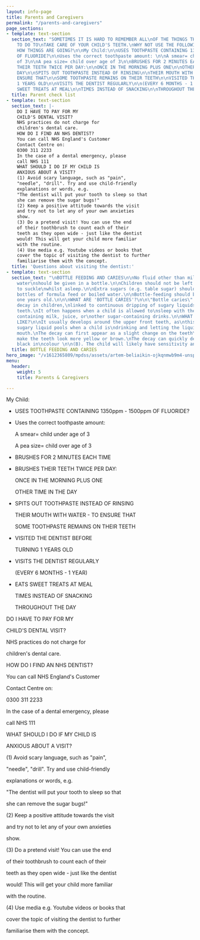 ```yaml
---
layout: info-page
title: Parents and Caregivers
permalink: "/parents-and-caregivers"
page_sections:
- template: text-section
  section_text: "SOMETIMES IT IS HARD TO REMEMBER ALL\nOF THE THINGS THAT YOU NEED
    TO DO TO\nTAKE CARE OF YOUR CHILD'S TEETH.\nWHY NOT USE THE FOLLOWING LIST TO\nCHECK
    HOW THINGS ARE GOING?\n\nMy Child:\n\nUSES TOOTHPASTE CONTAINING 1350ppm - 1500ppm
    OF FLUORIDE?\n\nUses the correct toothpaste amount: \n\nA smear= child under age
    of 3\n\nA pea size= child over age of 3\n\nBRUSHES FOR 2 MINUTES EACH TIME\n\nBRUSHES
    THEIR TEETH TWICE PER DAY:\n\nONCE IN THE MORNING PLUS ONE\n\nOTHER TIME IN THE
    DAY\n\nSPITS OUT TOOTHPASTE INSTEAD OF RINSING\n\nTHEIR MOUTH WITH WATER - TO
    ENSURE THAT\n\nSOME TOOTHPASTE REMAINS ON THEIR TEETH\n\nVISITED THE DENTIST BEFORE\n\nTURNING
    1 YEARS OLD\n\nVISITS THE DENTIST REGULARLY\n\n(EVERY 6 MONTHS - 1 YEAR)\n\nEATS
    SWEET TREATS AT MEAL\n\nTIMES INSTEAD OF SNACKING\n\nTHROUGHOUT THE DAY\n\n"
  title: Parent check list
- template: text-section
  section_text: |-
    DO I HAVE TO PAY FOR MY
    CHILD'S DENTAL VISIT?
    NHS practices do not charge for
    children's dental care.
    HOW DO I FIND AN NHS DENTIST?
    You can call NHS England's Customer
    Contact Centre on:
    0300 311 2233
    In the case of a dental emergency, please
    call NHS 111
    WHAT SHOULD I DO IF MY CHILD IS
    ANXIOUS ABOUT A VISIT?
    (1) Avoid scary language, such as "pain",
    "needle", "drill". Try and use child-friendly
    explanations or words, e.g.
    "The dentist will put your tooth to sleep so that
    she can remove the sugar bugs!"
    (2) Keep a positive attitude towards the visit
    and try not to let any of your own anxieties
    show.
    (3) Do a pretend visit! You can use the end
    of their toothbrush to count each of their
    teeth as they open wide - just like the dentist
    would! This will get your child more familiar
    with the routine.
    (4) Use media e.g. Youtube videos or books that
    cover the topic of visiting the dentist to further
    familiarise them with the concept.
  title: 'Questions about visiting the dentist:'
- template: text-section
  section_text: "\nBOTTLE FEEDING AND CARIES\n\nNo fluid other than milk or cool boiled
    water\nshould be given in a bottle.\n\nChildren should not be left with a bottle
    to suckle\nwhilst asleep.\n\nExtra sugars (e.g. table sugar) should not be added\nto
    bottles of formula feed or boiled water.\n\nBottle-feeding should be discouraged\nfrom
    one years old.\n\n\nWHAT ARE 'BOTTLE CARIES'?\n\n\"Bottle caries\" describes tooth
    decay in children,\nlinked to continuous dripping of sugary liquids\nonto the
    teeth.\nIt often happens when a child is allowed to\nsleep with their bottles
    containing milk, juice, or\nother sugar-containing drinks.\n\nWHAT DOES IT LOOK
    LIKE?\n\nIt usually develops around the upper front teeth, as\nthis is where the
    sugary liquid pools when a child is\ndrinking and letting the liquid sit in their
    mouth.\nThe decay can first appear as a slight change on the teeth\n(A). It can
    make the teeth look more yellow or brown.\nThe decay can quickly develop and appear
    black in\ncolour \n\n(B). The child will likely have sensitivity and pain.\n\n"
  title: BOTTLE FEEDING AND CARIES
hero_image: "/v1612365809/mpdss/assets/artem-beliaikin-ojkqnmwb9m4-unsplash.jpg"
menu:
  header:
    weight: 5
    title: Parents & Caregivers

---
```

My Child:

* USES TOOTHPASTE CONTAINING 1350ppm - 1500ppm OF FLUORIDE?
* Uses the correct toothpaste amount: 

  A smear= child under age of 3

  A pea size= child over age of 3
* BRUSHES FOR 2 MINUTES EACH TIME
* BRUSHES THEIR TEETH TWICE PER DAY:

  ONCE IN THE MORNING PLUS ONE

  OTHER TIME IN THE DAY
* SPITS OUT TOOTHPASTE INSTEAD OF RINSING

  THEIR MOUTH WITH WATER - TO ENSURE THAT

  SOME TOOTHPASTE REMAINS ON THEIR TEETH
* VISITED THE DENTIST BEFORE

  TURNING 1 YEARS OLD
* VISITS THE DENTIST REGULARLY

  (EVERY 6 MONTHS - 1 YEAR)
* EATS SWEET TREATS AT MEAL

  TIMES INSTEAD OF SNACKING

  THROUGHOUT THE DAY

DO I HAVE TO PAY FOR MY

CHILD'S DENTAL VISIT?

NHS practices do not charge for

children's dental care.

HOW DO I FIND AN NHS DENTIST?

You can call NHS England's Customer

Contact Centre on:

0300 311 2233

In the case of a dental emergency, please

call NHS 111

WHAT SHOULD I DO IF MY CHILD IS

ANXIOUS ABOUT A VISIT?

(1) Avoid scary language, such as "pain",

"needle", "drill". Try and use child-friendly

explanations or words, e.g.

"The dentist will put your tooth to sleep so that

she can remove the sugar bugs!"

(2) Keep a positive attitude towards the visit

and try not to let any of your own anxieties

show.

(3) Do a pretend visit! You can use the end

of their toothbrush to count each of their

teeth as they open wide - just like the dentist

would! This will get your child more familiar

with the routine.

(4) Use media e.g. Youtube videos or books that

cover the topic of visiting the dentist to further

familiarise them with the concept.